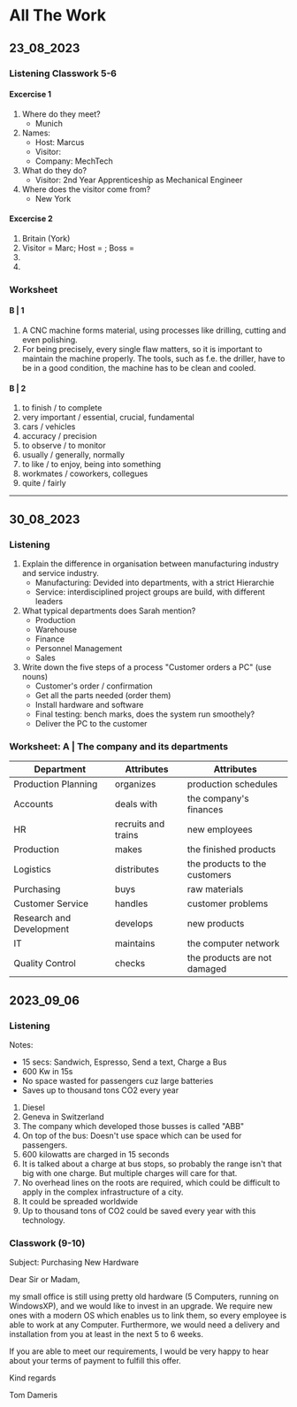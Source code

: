 # All The Work

## 23_08_2023
### Listening Classwork 5-6
#### Excercise 1
1. Where do they meet?
    * Munich
2. Names:
    * Host: Marcus
    * Visitor:
    * Company: MechTech
3. What do they do?
    * Visitor: 2nd Year Apprenticeship as Mechanical Engineer
4. Where does the visitor come from?
    * New York

#### Excercise 2
1. Britain (York)
2. Visitor = Marc; Host = ; Boss = 
3. 
4. 

### Worksheet
#### B | 1
1. A CNC machine forms material, using processes like drilling, cutting and even polishing.
2. For being precisely, every single flaw matters, so it is important to maintain the machine properly. The tools, such as f.e. the driller, have to be in a good condition, the machine has to be clean and cooled.

#### B | 2
1. to finish / to complete
2. very important / essential, crucial, fundamental
3. cars / vehicles
4. accuracy / precision
5. to observe / to monitor
6. usually / generally, normally
7. to like / to enjoy, being into something
8. workmates / coworkers, collegues
9. quite / fairly

__________________


## 30_08_2023
### Listening
1. Explain the difference in organisation between manufacturing industry and service industry.  
    * Manufacturing: Devided into departments, with a strict Hierarchie
    * Service: interdisciplined project groups are build, with different leaders
2. What typical departments does Sarah mention?  
    * Production
    * Warehouse
    * Finance
    * Personnel Management
    * Sales
3. Write down the five steps of a process "Customer orders a PC" (use nouns)  
    * Customer's order / confirmation
    * Get all the parts needed (order them)
    * Install hardware and software
    * Final testing: bench marks, does the system run smoothely?
    * Deliver the PC to the customer

### Worksheet: A | The company and its departments
| Department | Attributes | Attributes |
|------------|------------|------------|
| Production Planning  | organizes | production schedules |
| Accounts | deals with | the company's finances |
| HR | recruits and trains | new employees |
| Production | makes | the finished products |
| Logistics | distributes | the products to the customers |
| Purchasing | buys | raw materials |
| Customer Service | handles | customer problems |
| Research and Development | develops | new products |
| IT | maintains | the computer network |
| Quality Control | checks | the products are not damaged |



## 2023_09_06
### Listening
Notes:
* 15 secs: Sandwich, Espresso, Send a text, Charge a Bus
* 600 Kw in 15s
* No space wasted for passengers cuz large batteries
* Saves up to thousand tons CO2 every year

1. Diesel
2. Geneva in Switzerland
3. The company which developed those busses is called "ABB"
4. On top of the bus: Doesn't use space which can be used for passengers.
5. 600 kilowatts are charged in 15 seconds
6. It is talked about a charge at bus stops, so probably the range isn't that big with one charge. But multiple charges will care for that.
7. No overhead lines on the roots are required, which could be difficult to apply in the complex infrastructure of a city.
8. It could be spreaded worldwide
9. Up to thousand tons of CO2 could be saved every year with this technology.


### Classwork (9-10)

Subject: Purchasing New Hardware

Dear Sir or Madam,

my small office is still using pretty old hardware
(5 Computers, running on WindowsXP), and we would like to invest in an upgrade.
We require new ones with a modern OS which enables us to link them, so every employee is able to work at any Computer.
Furthermore, we would need a delivery and installation from you at least in the next 5 to 6 weeks.

If you are able to meet our requirements, I would be very happy to hear about your terms of payment to fulfill this offer.

Kind regards

Tom Dameris
